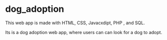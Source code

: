 # dog_adoption
This web app is made with HTML, CSS, Javacxdipt, PHP , and SQL. 

Its is a dog adoption web app, where users can can look for a dog to adopt. 
